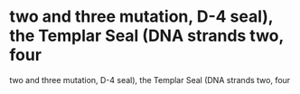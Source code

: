 # two and three mutation, D-4 seal), the Templar Seal (DNA strands two, four

two and three mutation, D-4 seal), the Templar Seal (DNA strands two, four